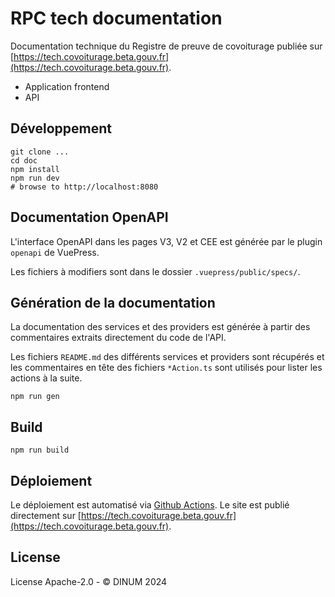 # RPC tech documentation

Documentation technique du Registre de preuve de covoiturage publiée sur [https://tech.covoiturage.beta.gouv.fr](https://tech.covoiturage.beta.gouv.fr).

- Application frontend
- API

## Développement

```shell
git clone ...
cd doc
npm install
npm run dev
# browse to http://localhost:8080
```

## Documentation OpenAPI

L'interface OpenAPI dans les pages V3, V2 et CEE est générée par le plugin `openapi` de VuePress.

Les fichiers à modifiers sont dans le dossier `.vuepress/public/specs/`.

## Génération de la documentation

La documentation des services et des providers est générée à partir des commentaires extraits directement du code de l'API.

Les fichiers `README.md` des différents services et providers sont récupérés et les commentaires en tête des fichiers `*Action.ts` sont utilisés pour lister les actions à la suite.

```shell
npm run gen
```

## Build

```shell
npm run build
```

## Déploiement

Le déploiement est automatisé via [Github Actions](https://github.com/betagouv/preuve-covoiturage/actions). Le site est publié directement sur [https://tech.covoiturage.beta.gouv.fr](https://tech.covoiturage.beta.gouv.fr).

## License

License Apache-2.0 - © DINUM 2024
